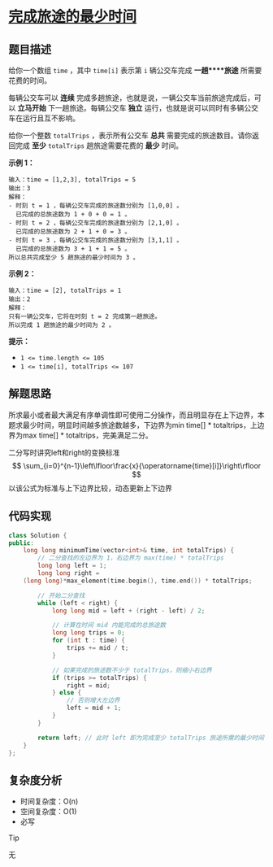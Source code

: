 # [完成旅途的最少时间](https:https://leetcode.cn/problems/minimum-time-to-complete-trips/)

## 题目描述
给你一个数组 `time` ，其中 `time[i]` 表示第 `i` 辆公交车完成 **一趟****旅途** 所需要花费的时间。

每辆公交车可以 **连续** 完成多趟旅途，也就是说，一辆公交车当前旅途完成后，可以 **立马开始** 下一趟旅途。每辆公交车 **独立** 运行，也就是说可以同时有多辆公交车在运行且互不影响。

给你一个整数 `totalTrips` ，表示所有公交车 **总共** 需要完成的旅途数目。请你返回完成 **至少** `totalTrips` 趟旅途需要花费的 **最少** 时间。

 

**示例 1：**

```
输入：time = [1,2,3], totalTrips = 5
输出：3
解释：
- 时刻 t = 1 ，每辆公交车完成的旅途数分别为 [1,0,0] 。
  已完成的总旅途数为 1 + 0 + 0 = 1 。
- 时刻 t = 2 ，每辆公交车完成的旅途数分别为 [2,1,0] 。
  已完成的总旅途数为 2 + 1 + 0 = 3 。
- 时刻 t = 3 ，每辆公交车完成的旅途数分别为 [3,1,1] 。
  已完成的总旅途数为 3 + 1 + 1 = 5 。
所以总共完成至少 5 趟旅途的最少时间为 3 。
```

**示例 2：**

```
输入：time = [2], totalTrips = 1
输出：2
解释：
只有一辆公交车，它将在时刻 t = 2 完成第一趟旅途。
所以完成 1 趟旅途的最少时间为 2 。
```

 

**提示：**

- `1 <= time.length <= 105`
- `1 <= time[i], totalTrips <= 107`

## 解题思路
所求最小或者最大满足有序单调性即可使用二分操作，而且明显存在上下边界，本题求最少时间，明显时间越多旅途数越多，下边界为min time[] * totaltrips，上边界为max time[] * totaltrips，完美满足二分。

二分写时讲究left和right的变换标准
$$
\sum_{i=0}^{n-1}\left\lfloor\frac{x}{\operatorname{time}[i]}\right\rfloor
$$
以该公式为标准与上下边界比较，动态更新上下边界

## 代码实现

```c++
class Solution {
public:
    long long minimumTime(vector<int>& time, int totalTrips) {
        // 二分查找的左边界为 1，右边界为 max(time) * totalTrips
        long long left = 1;
        long long right =
    (long long)*max_element(time.begin(), time.end()) * totalTrips;

        // 开始二分查找
        while (left < right) {
            long long mid = left + (right - left) / 2;

            // 计算在时间 mid 内能完成的总旅途数
            long long trips = 0;
            for (int t : time) {
                trips += mid / t;
            }

            // 如果完成的旅途数不少于 totalTrips，则缩小右边界
            if (trips >= totalTrips) {
                right = mid;
            } else {
                // 否则增大左边界
                left = mid + 1;
            }
        }

        return left; // 此时 left 即为完成至少 totalTrips 旅途所需的最少时间
    }
};
```

## 复杂度分析

- 时间复杂度：O(n)
- 空间复杂度：O(1)  
- 必写

> [!TIP]
>
> 无











